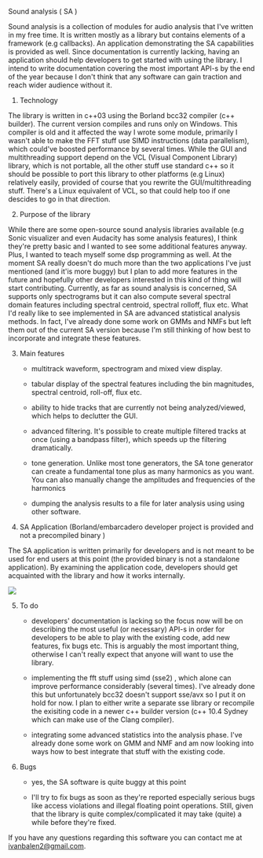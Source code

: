 
Sound analysis ( SA )


Sound analysis is a collection of modules for audio analysis that I've written in my free time. It is written mostly as a library but contains elements of a framework (e.g callbacks).
An application demonstrating the SA capabilities is provided as well. Since documentation is currently lacking, having an application should help developers to get started with using the library.
I intend to write documentation covering the most important API-s by the end of the year because I don't think that any software can gain traction and reach wider audience without it.



1. Technology

The library is written in c++03 using the Borland bcc32 compiler (c++ builder). The current version compiles and runs only on Windows. 
This compiler is old and it affected the way I wrote some module, primarily I wasn't able to make the FFT stuff use SIMD instructions (data parallelism), 
which could've boosted  performance by several times.
While the GUI and multithreading support depend on the VCL (Visual Component Library) library, which is not portable, all the other stuff use standard 
c++ so it should be possible to port this library to other platforms (e.g Linux) relatively easily, provided of course that you rewrite 
the GUI/multithreading stuff. There's a Linux equivalent of VCL, so that could help too if one descides to go in that direction.

2. Purpose of the library

While there are some open-source sound analysis libraries available (e.g Sonic visualizer and even Audacity has some analysis features), I think they're pretty basic and 
I wanted to see some additional features anyway. Plus, I wanted to teach myself some dsp programming as well. At the moment SA really doesn't do 
much more than the two applications I've just mentioned (and it'is more buggy) but I plan to add more features in the future and hopefully other
developers interested in this kind of thing will start contributing.
Currently, as far as sound analysis is concerned, SA supports only spectrograms but it can also compute several spectral domain features including 
spectral centroid,  spectral rolloff, flux etc. What I'd really like to see implemented in SA are advanced statistical analysis methods. 
In fact, I've already done some work on GMMs and NMFs but left them out of the current SA version because I'm still thinking of how best to incorporate and integrate these features.

3.	Main features
 
	- multitrack waveform, spectrogram and mixed view display. 
	
	- tabular display of the spectral features including the bin magnitudes, spectral centroid, roll-off, flux etc.
	
	- ability to hide tracks that are currently not being analyzed/viewed, which helps to declutter the GUI.

	- advanced filtering. It's possible to create multiple filtered tracks at once (using a bandpass filter), which speeds up the filtering dramatically. 
	
	- tone generation. Unlike most tone generators, the SA tone generator can create a fundamental tone plus as many harmonics as you want. You can also manually change the amplitudes and frequencies of the harmonics
	
	- dumping the analysis results to a file for later analysis using using other software.
	
4. SA Application (Borland/embarcadero developer project is provided and not a precompiled binary )

The SA application is written primarily for developers and is not meant to be used for end users at this point (the provided binary is not a standalone application). 
By examining the application code, developers should get acquainted  with the library and how it works internally. 

<img src="https://drive.google.com/file/d/17eeEIIMkIi6HizZqMHVq2YIw5_1B8UQ7/view?usp=sharing" >
	
5. To do

	- developers' documentation is lacking so the focus now will be on describing the most useful (or necessary) API-s in order for developers to be able to play with the existing code, add new features, fix bugs etc. This
	is arguably the most important thing, otherwise I can't really expect that anyone will want to use the library.

	-  implementing the fft stuff using simd (sse2) , which alone can improve performance considerably (several times). I've already done this but unfortunately bcc32 doesn't support sse/avx so I put it on hold 
	for now. I plan to either write a separate sse library or recompile the exisiting code in a newer c++ builder version (c++ 10.4 Sydney which can make use of the Clang compiler). 

	
	- integrating some advanced statistics into the analysis phase. I've already done some work on GMM and NMF and am now looking into ways how to best integrate that stuff with the existing code. 
		
6. Bugs
	-  yes, the SA software is quite buggy at this point
	
	- I'll try to fix bugs as soon as they're reported especially serious bugs like access violations and illegal floating point operations. Still, given 
	that the library is quite complex/complicated it may take (quite) a while before they're fixed.

If you have any questions regarding this software you can contact me at ivanbalen2@gmail.com.


	
	
	
	

	
	
